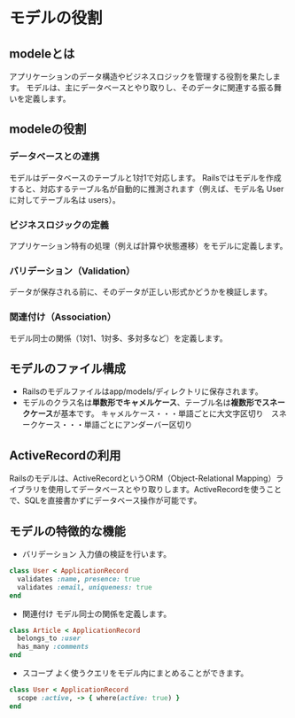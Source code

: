 # モデルの役割

## modeleとは
アプリケーションのデータ構造やビジネスロジックを管理する役割を果たします。
モデルは、主にデータベースとやり取りし、そのデータに関連する振る舞いを定義します。

## modeleの役割
### **データベースとの連携**
モデルはデータベースのテーブルと1対1で対応します。
Railsではモデルを作成すると、対応するテーブル名が自動的に推測されます（例えば、モデル名 User に対してテーブル名は users）。

### **ビジネスロジックの定義**
アプリケーション特有の処理（例えば計算や状態遷移）をモデルに定義します。

### **バリデーション（Validation）**
データが保存される前に、そのデータが正しい形式かどうかを検証します。

### **関連付け（Association）**
モデル同士の関係（1対1、1対多、多対多など）を定義します。

## モデルのファイル構成
* Railsのモデルファイルはapp/models/ディレクトリに保存されます。
* モデルのクラス名は**単数形でキャメルケース**、テーブル名は**複数形でスネークケース**が基本です。
  キャメルケース・・・単語ごとに大文字区切り　スネークケース・・・単語ごとにアンダーバー区切り

## ActiveRecordの利用
Railsのモデルは、ActiveRecordというORM（Object-Relational Mapping）ライブラリを使用してデータベースとやり取りします。ActiveRecordを使うことで、SQLを直接書かずにデータベース操作が可能です。

## モデルの特徴的な機能
* バリデーション
入力値の検証を行います。

```ruby
class User < ApplicationRecord
  validates :name, presence: true
  validates :email, uniqueness: true
end
```
* 関連付け
モデル同士の関係を定義します。

```ruby
class Article < ApplicationRecord
  belongs_to :user
  has_many :comments
end
```
* スコープ
よく使うクエリをモデル内にまとめることができます。

```ruby
class User < ApplicationRecord
  scope :active, -> { where(active: true) }
end
```

